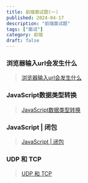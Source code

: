 ```yaml
---
title: 前端面试题(一)
published: 2024-04-17
description: "前端面试题"
tags: ["面试"]
category: 前端
draft: false
---
```


### 浏览器输入url会发生什么
> [浏览器输入url会发生什么](https://juejin.cn/post/7279093851000242234)
### JavaScript数据类型转换
> [JavaScript数据类型转换](https://juejin.cn/post/6956170676327677966)
### JavaScript | 闭包
> [JavaScript | 闭包](https://juejin.cn/post/7263628964748197948)
### UDP 和 TCP
> [UDP 和 TCP](https://juejin.cn/post/7220782242255093819)